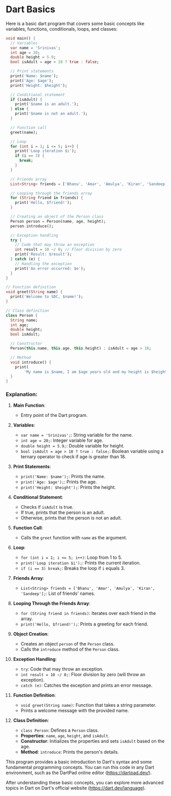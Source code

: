 # Dart Basics

Here is a basic dart program that covers some basic concepts like variables, functions, conditionals, loops, and classes:

```dart
void main() {
  // Variables
  var name = 'Srinivas';
  int age = 20;
  double height = 5.9;
  bool isAdult = age > 18 ? true : false;

  // Print statements
  print('Name: $name');
  print('Age: $age');
  print('Height: $height');

  // Conditional statement
  if (isAdult) {
    print('$name is an adult.');
  } else {
    print('$name is not an adult.');
  }

  // Function call
  greet(name);

  // Loop
  for (int i = 1; i <= 5; i++) {
    print('Loop iteration $i');
    if (i == 3) {
      break;
    }
  }

  // Friends array
  List<String> friends = ['Bhanu', 'Amar', 'Amulya', 'Kiran', 'Sandeep'];

  // Looping through the friends array
  for (String friend in friends) {
    print('Hello, $friend!');
  }

  // Creating an object of the Person class
  Person person = Person(name, age, height);
  person.introduce();

  // Exception handling
  try {
    // Code that may throw an exception
    int result = 10 ~/ 0; // Floor division by zero
    print('Result: $result');
  } catch (e) {
    // Handling the exception
    print('An error occurred: $e');
  }
}

// Function definition
void greet(String name) {
  print('Welcome to SDC, $name!');
}

// Class definition
class Person {
  String name;
  int age;
  double height;
  bool isAdult;

  // Constructor
  Person(this.name, this.age, this.height) : isAdult = age > 18;

  // Method
  void introduce() {
    print(
        'My name is $name, I am $age years old and my height is $height feet.');
  }
}
```

### Explanation:

1. **Main Function**:
   - Entry point of the Dart program.

2. **Variables**:
   - `var name = 'Srinivas';`: String variable for the name.
   - `int age = 20;`: Integer variable for age.
   - `double height = 5.9;`: Double variable for height.
   - `bool isAdult = age > 18 ? true : false;`: Boolean variable using a ternary operator to check if age is greater than 18.

3. **Print Statements**:
   - `print('Name: $name');`: Prints the name.
   - `print('Age: $age');`: Prints the age.
   - `print('Height: $height');`: Prints the height.

4. **Conditional Statement**:
   - Checks if `isAdult` is true.
   - If true, prints that the person is an adult.
   - Otherwise, prints that the person is not an adult.

5. **Function Call**:
   - Calls the `greet` function with `name` as the argument.

6. **Loop**:
   - `for (int i = 1; i <= 5; i++)`: Loop from 1 to 5.
   - `print('Loop iteration $i');`: Prints the current iteration.
   - `if (i == 3) break;`: Breaks the loop if `i` equals 3.

7. **Friends Array**:
   - `List<String> friends = ['Bhanu', 'Amar', 'Amulya', 'Kiran', 'Sandeep'];`: List of friends' names.

8. **Looping Through the Friends Array**:
   - `for (String friend in friends)`: Iterates over each friend in the array.
   - `print('Hello, $friend!');`: Prints a greeting for each friend.

9. **Object Creation**:
   - Creates an object `person` of the `Person` class.
   - Calls the `introduce` method of the `Person` class.

10. **Exception Handling**:
    - `try`: Code that may throw an exception.
    - `int result = 10 ~/ 0;`: Floor division by zero (will throw an exception).
    - `catch (e)`: Catches the exception and prints an error message.

11. **Function Definition**:
    - `void greet(String name)`: Function that takes a string parameter.
    - Prints a welcome message with the provided name.

12. **Class Definition**:
    - `class Person`: Defines a `Person` class.
    - **Properties**: `name`, `age`, `height`, and `isAdult`.
    - **Constructor**: Initializes the properties and sets `isAdult` based on the age.
    - **Method**: `introduce`: Prints the person's details.

This program provides a basic introduction to Dart's syntax and some fundamental programming concepts. You can run this code in any Dart environment, such as the DartPad online editor (https://dartpad.dev/).

After understanding these basic concepts, you can explore more advanced topics in Dart on Dart's official website (https://dart.dev/language).